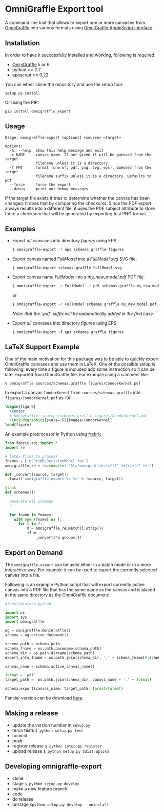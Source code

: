 OmniGraffle Export tool
=======================

A command line tool that allows to export one or more canvases from [OmniGraffle](http://www.omnigroup.com/products/omnigraffle/) into various formats using [OmniGraffle AppleScript interface](http://www.omnigroup.com/mailman/archive/omnigraffle-users/2008/004785.html).

Installation
------------

In order to have it successfully installed and working, following is required:

-   [OmniGraffle](http://www.omnigroup.com/mailman/archive/omnigraffle-users/2008/004785.html) 5 or 6
-   python \>= 2.7
-   [appscript](http://appscript.sourceforge.net/py-appscript/index.html) \>= 0.22

You can either clone the repository and use the setup tool:

    setup.py install

Or using the PIP:

    pip install omnigraffle_export

Usage
-----

    Usage: omnigraffle-export [options] <source> <target>

    Options:
      -h, --help  show this help message and exit
      -c NAME     canvas name. If not given it will be guessed from the target
                  filename unless it is a directory.
      -f FMT      format (one of: pdf, png, svg, eps). Guessed from the target
                  filename suffix unless it is a directory. Defaults to pdf
      --force     force the export
      --debug     print out debug messages

If the target file exists it tries to determine whether the canvas has been changed. It does that by comparing the checkums. Since the PDF export always results into a different file, it uses the PDF subject attribute to store there a checksum that will be generated by exporting to a PNG format.

Examples
--------

-   Export *all* canvases into directory *figures* using EPS

    ```sh
    $ omnigraffle-export -f eps schemas.graffle figures
    ```
    
-   Export canvas named *FullModel* into a *FullModel.svg* SVG file:

    ```
    $ omnigraffle-export schemas.graffle FullModel.svg
    ```
    
-   Export canvas name *FullModel* into a *my\_new\_model.pdf* PDF file:
    
    ```sh
    $ omnigraffle-export -c FullModel -f pdf schemas.graffle my_new_model
    ```
    
    or
    
    ```sh
    $ omnigraffle-export -c FullModel schemas.graffle my_new_model.pdf
    ```
    
    *Note: that the ’.pdf’ suffix will be automatically added in the first case.*

-   Export *all* canvases into directory *figures* using EPS
    
    ```
    $ omnigraffle-export -f eps schemas.graffle figures
    ```

LaTeX Support Example
---------------------

One of the main motivation for this package was to be able to quickly export OmniGraffle canvases and use them in LaTeX. One of the possible setup is following: every time a figure is included add some instruction so it can be later exported from OmniGraffle file. For example using a comment like:

```
% omnigraffle sources/schemas.graffle figures/CondorKernel.pdf
```

to export a canvas `CondorKernel` from `sources/schemas.graffle` into `figures/CondorKernel.pdf` as `PDF`.

```latex
\begin{figure}
  \center
  % omnigraflle: sources/schemas.graffle figures/CondorKernel.pdf
  \includegraphics[scale=.5]{images/CondorKernel}
\end{figure}
```

An example preprocesor in Python using [frabric](http://docs.fabfile.org/en/1).

```python
from fabric.api import *
import re

# latex files to process
fnames = ['UCGridRLDecisionModel.tex']
omnigraffle_re = re.compile(r'%\s*omnigraflle:\s*([^ ]+)\s+([^ ]+)')

def _convert(source, target):
  local('omnigraffle-export %s %s' % (source, target))

@task
def schemas():
  '''
  Generate all schemas
  '''

  for fname in fnames:
    with open(fname) as f:
      for l in f:
          m = omnigraffle_re.match(l.strip())
          if m:
              _convert(*m.groups())
```

Export on Demand
----------------

The `omnigraffle-export` can be used either in a batch mode or in a more interactive way. For example it can be used to export the currently selected canvas into a file.

Following is an example Python script that will export currently active canvas into a PDF file that has the same name as the canvas and is placed in the same directory as the OmniGraffle document:

```python
#!/usr/bin/env python

import os
import sys
import omnigraffle

og = omnigraffle.OmniGraffle()
schema = og.active_document()

schema_path = schema.path
schema_fname = os.path.basename(schema_path)
schema_dir = os.path.dirname(schema_path)
export_info_fname = os.path.join(schema_dir, '.' + schema_fname[0:schema_fname.rindex('.')] + '.omnigraffle_export')

canvas_name = schema.active_canvas_name()

format = 'pdf'
target_path =  os.path.join(schema_dir, canavs_name + '.' + format)

schema.export(canvas_name, target_path, format=format)
```

Fancier version can be download [here](https://gist.github.com/4195669).

Making a release
----------------

- update the version number in `setup.py`
- rerun tests `$ python setup.py test`
- commit
- push
- register release `$ python setup.py register`
- upload release `$ python setup.py bdist upload`

Developing omnigraffle-export
-----------------------------

- clone
- stage `$ python setup.py develop`
- make a new feature branch
- code
- do release
- unstage `$python setup.py develop --uninstall`
